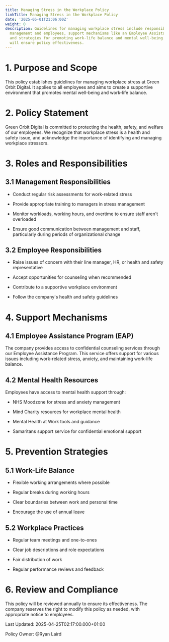 ```yaml
---
title: Managing Stress in the Workplace Policy
linkTitle: Managing Stress in the Workplace Policy
date: '2025-05-01T21:06:00Z'
weight: 0
description: Guidelines for managing workplace stress include responsibilities for
  management and employees, support mechanisms like an Employee Assistance Program,
  and strategies for promoting work-life balance and mental well-being. Regular reviews
  will ensure policy effectiveness.
---
```



<!-- Unsupported block type: table_of_contents -->

# 1. Purpose and Scope

This policy establishes guidelines for managing workplace stress at Green Orbit Digital. It applies to all employees and aims to create a supportive environment that promotes mental well-being and work-life balance.

# 2. Policy Statement

Green Orbit Digital is committed to protecting the health, safety, and welfare of our employees. We recognize that workplace stress is a health and safety issue, and acknowledge the importance of identifying and managing workplace stressors.

# 3. Roles and Responsibilities

## 3.1 Management Responsibilities

- Conduct regular risk assessments for work-related stress

- Provide appropriate training to managers in stress management

- Monitor workloads, working hours, and overtime to ensure staff aren't overloaded

- Ensure good communication between management and staff, particularly during periods of organizational change

## 3.2 Employee Responsibilities

- Raise issues of concern with their line manager, HR, or health and safety representative

- Accept opportunities for counseling when recommended

- Contribute to a supportive workplace environment

- Follow the company's health and safety guidelines

# 4. Support Mechanisms

## 4.1 Employee Assistance Program (EAP)

The company provides access to confidential counseling services through our Employee Assistance Program. This service offers support for various issues including work-related stress, anxiety, and maintaining work-life balance.

## 4.2 Mental Health Resources

Employees have access to mental health support through:

- NHS Moodzone for stress and anxiety management

- Mind Charity resources for workplace mental health

- Mental Health at Work tools and guidance

- Samaritans support service for confidential emotional support

# 5. Prevention Strategies

## 5.1 Work-Life Balance

- Flexible working arrangements where possible

- Regular breaks during working hours

- Clear boundaries between work and personal time

- Encourage the use of annual leave

## 5.2 Workplace Practices

- Regular team meetings and one-to-ones

- Clear job descriptions and role expectations

- Fair distribution of work

- Regular performance reviews and feedback

# 6. Review and Compliance

This policy will be reviewed annually to ensure its effectiveness. The company reserves the right to modify this policy as needed, with appropriate notice to employees.

Last Updated: 2025-04-25T02:17:00.000+01:00

Policy Owner: @Ryan Laird